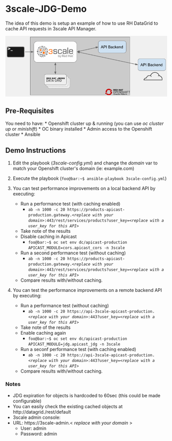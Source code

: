 # 3scale-JDG-Demo
The idea of this demo is setup an example of how to use RH DataGrid to cache API requests in 3scale API Manager.

![Demo Architecture](images/3scale+JDG_Demo.png)
## Pre-Requisites
You need to have:
	* Openshift cluster up & running (you can use *oc cluster up* or *minishift*)
	* OC binary installed
	* Admin access to the Openshift cluster
	* Ansible

## Demo Instructions
1. Edit the playbook (*3scale-config.yml*) and change the *domain* var to match your Openshift cluster's domain (ie: example.com)

2. Execute the playbook (```foo@bar:~$ ansible-playbook 3scale-config.yml```)

3. You can test performance improvements on a local backend API by executing:
	* Run a performance test (with caching enabled)
		* `ab -n 1000 -c 20 https://products-apicast-production.gateway.<`*`replace with your domain`*`>:443/rest/services/products?user_key=<`*`replace with a user_key for this API`*`>`
	* Take note of the results
	* Disable caching in Apicast
		* ```foo@bar:~$ oc set env dc/apicast-production APICAST_MODULE=cors.apicast_cors -n 3scale```
	* Run a second performance test (without caching)
		* `ab -n 1000 -c 20 https://products-apicast-production.gateway.<`*`replace with your domain`*`>:443/rest/services/products?user_key=<`*`replace with a user_key for this API`*`>`
	* Compare results with/without caching.

4. You can test the performance improvements on a remote backend API by executing:
	* Run a performance test (without caching)
		* `ab -n 1000 -c 20 https://api-3scale-apicast-production.<`*`replace with your domain`*`>:443?user_key=<`*`replace with a user_key for this API`*`>`
	* Take note of the results
	* Enable caching again
		* ```foo@bar:~$ oc set env dc/apicast-production APICAST_MODULE=jdg.apicast_jdg -n 3scale```
	* Run a seconf performance test (with caching enabled)
		* `ab -n 1000 -c 20 https://api-3scale-apicast-production.<`*`replace with your domain`*`>:443?user_key=<`*`replace with a user_key for this API`*`>`
	* Compare results with/without caching.

### Notes
 * JDG expiration for objects is hardcoded to 60sec (this could be made configurable)
 * You can easily check the existing cached objects at http://datagrid.<replace with your domain>/rest/default
 * 3scale admin console:
 * URL: https://3scale-admin.< *replace with your domain* >
	* User: admin
	* Password: admin
